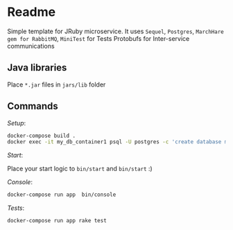 # Readme
Simple template for JRuby microservice.
It uses `Sequel`, `Postgres`, `MarchHare gem for RabbitMQ`, `MiniTest` for Tests Protobufs for Inter-service communications

## Java libraries

Place `*.jar` files in `jars/lib` folder

## Commands

*Setup*:

```sh
docker-compose build .
docker exec -it my_db_container1 psql -U postgres -c 'create database my_db_name;'
```

*Start*:

Place your start logic to `bin/start` and `bin/start` :)


*Console*:

```sh
docker-compose run app  bin/console
```

*Tests*:

```sh
docker-compose run app rake test
```
